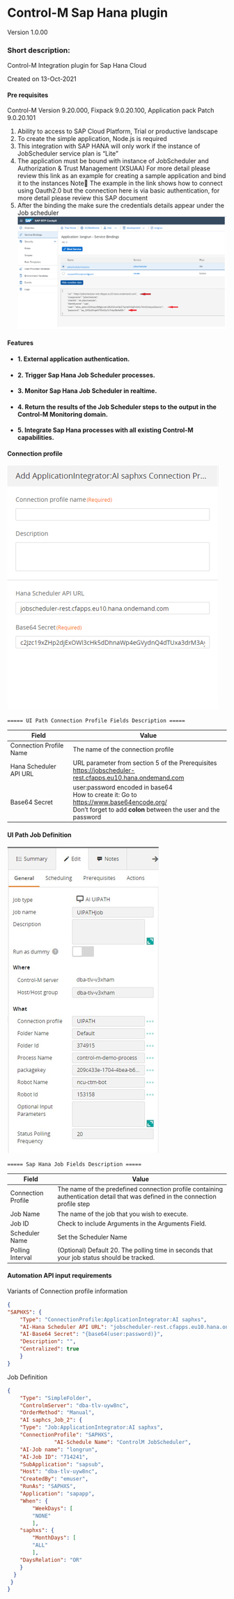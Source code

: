 # Control-M Sap Hana plugin
Version 1.0.00

### Short description:
Control-M Integration plugin for Sap Hana Cloud

Created on 13-Oct-2021

  
#### Pre requisites

Control-M Version 9.20.000,
Fixpack 9.0.20.100,
Application pack Patch 9.0.20.101
1.	Ability to access to SAP Cloud Platform, Trial or productive landscape
2.	To create the simple application, Node.js is required 
3.	This integration with SAP HANA will only work if the instance of JobScheduler service plan is “Lite”
4.	The application must be bound with instance of JobScheduler and Authorization & Trust Management (XSUAA)
    For more detail please review this link as an example for creating a sample application and bind it to the instances 
    Note The example in the link shows how to connect using Oauth2.0 but the connection here is via basic authentication, for more detail please review this SAP document 
5.	After the binding the make sure the credentials details appear under the Job scheduler
![connection](images/JobCredentials.png)

#### Features

* #### 1. External application authentication.
* #### 2. Trigger Sap Hana Job Scheduler processes.
* #### 3. Monitor Sap Hana Job Scheduler in realtime.
* #### 4. Return the results of the Job Scheduler steps to the output in the Control-M Monitoring domain.
* #### 5. Integrate Sap Hana processes with all existing Control-M capabilities.  
 
#### Connection profile

![connection](images/sapccp.png)


    ===== UI Path Connection Profile Fields Description =====


| Field | Value |
| --- | --- |
| Connection Profile Name | The name of the connection profile |
| Hana Scheduler API URL | URL parameter from section 5 of the Prerequisites <br> https://jobscheduler-rest.cfapps.eu10.hana.ondemand.com|
| Base64 Secret | user:password encoded in base64 <br> How to create it: Go to https://www.base64encode.org/ <br>Don’t forget to add **colon** between the user and the password |

#### UI Path Job Definition

![jobdefinition](images/sapjob.png)


    ===== Sap Hana Job Fields Description =====


| Field | Value |
| --- | --- |
| Connection Profile | The name of the predefined connection profile containing authentication detail that was defined in the connection profile step
|Job Name |	The name of the job that you wish to execute.
|Job ID |	Check to include Arguments in the Arguments Field.|
|Scheduler Name| Set the Scheduler Name |
Polling Interval | (Optional) Default 20. The polling time in seconds that your job status should be tracked. |

#### Automation API input requirements
Variants of Connection profile information
```json
{
"SAPHXS": {
 	"Type": "ConnectionProfile:ApplicationIntegrator:AI saphxs",
 	"AI-Hana Scheduler API URL": "jobscheduler-rest.cfapps.eu10.hana.ondemand.com", 
 	"AI-Base64 Secret": "{base64(user:password)}",
 	"Description": "",
  	"Centralized": true
  	}
}
```

Job Definition
```json
{
    "Type": "SimpleFolder",
    "ControlmServer": "dba-tlv-uyw8nc",
    "OrderMethod": "Manual",
    "AI saphcs_Job_2": {
 	"Type": "Job:ApplicationIntegrator:AI saphxs",
 	"ConnectionProfile": "SAPHXS",
               "AI-Schedule Name": "ControlM JobScheduler",
 	"AI-Job name": "longrun",
 	"AI-Job ID": "714241",
 	"SubApplication": "sapsub",
 	"Host": "dba-tlv-uyw8nc",
 	"CreatedBy": "emuser",
 	"RunAs": "SAPHXS",
 	"Application": "sapapp",
 	"When": {
 		"WeekDays": [
 		"NONE"
 		],
    "saphxs": {
        "MonthDays": [
        "ALL"
        ],
    "DaysRelation": "OR"
    }
  }
 }
}

```

